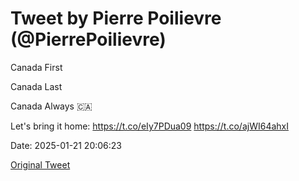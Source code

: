 # Tweet by Pierre Poilievre (@PierrePoilievre)

Canada First

Canada Last

Canada Always 🇨🇦

Let's bring it home: https://t.co/eIy7PDua09 https://t.co/ajWI64ahxI

Date: 2025-01-21 20:06:23

[Original Tweet](https://x.com/PierrePoilievre/status/1881795496886546464)
